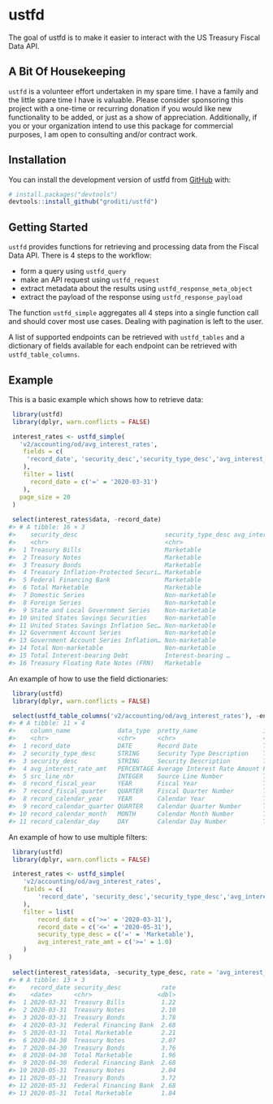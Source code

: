 
<!-- README.md is generated from README.Rmd. Please edit that file -->

# ustfd

<!-- badges: start -->
<!-- badges: end -->

The goal of ustfd is to make it easier to interact with the US Treasury
Fiscal Data API.

## A Bit Of Housekeeping

`ustfd` is a volunteer effort undertaken in my spare time. I have a
family and the little spare time I have is valuable. Please consider
sponsoring this project with a one-time or recurring donation if you
would like new functionality to be added, or just as a show of
appreciation. Additionally, if you or your organization intend to use
this package for commercial purposes, I am open to consulting and/or
contract work.

## Installation

You can install the development version of ustfd from
[GitHub](https://github.com/) with:

``` r
# install.packages("devtools")
devtools::install_github("groditi/ustfd")
```

## Getting Started

`ustfd` provides functions for retrieving and processing data from the
Fiscal Data API. There is 4 steps to the workflow:

- form a query using `ustfd_query`
- make an API request using `ustfd_request`
- extract metadata about the results using `ustfd_response_meta_object`
- extract the payload of the response using `ustfd_response_payload`

The function `ustfd_simple` aggregates all 4 steps into a single
function call and should cover most use cases. Dealing with pagination
is left to the user.

A list of supported endpoints can be retrieved with `ustfd_tables` and a
dictionary of fields available for each endpoint can be retrieved with
`ustfd_table_columns`.

## Example

This is a basic example which shows how to retrieve data:

``` r
 library(ustfd)
 library(dplyr, warn.conflicts = FALSE)

 interest_rates <- ustfd_simple(
   'v2/accounting/od/avg_interest_rates',
    fields = c(
     'record_date', 'security_desc','security_type_desc','avg_interest_rate_amt'
    ),
    filter = list(
      record_date = c('=' = '2020-03-31')
    ),
   page_size = 20
 )
 
 select(interest_rates$data, -record_date)
#> # A tibble: 16 × 3
#>    security_desc                        security_type_desc avg_interest_rate_amt
#>    <chr>                                <chr>                              <dbl>
#>  1 Treasury Bills                       Marketable                         1.22 
#>  2 Treasury Notes                       Marketable                         2.10 
#>  3 Treasury Bonds                       Marketable                         3.78 
#>  4 Treasury Inflation-Protected Securi… Marketable                         0.741
#>  5 Federal Financing Bank               Marketable                         2.68 
#>  6 Total Marketable                     Marketable                         2.21 
#>  7 Domestic Series                      Non-marketable                     8.04 
#>  8 Foreign Series                       Non-marketable                     7.31 
#>  9 State and Local Government Series    Non-marketable                     1.80 
#> 10 United States Savings Securities     Non-marketable                     3.04 
#> 11 United States Savings Inflation Sec… Non-marketable                     3.61 
#> 12 Government Account Series            Non-marketable                     2.48 
#> 13 Government Account Series Inflation… Non-marketable                     1.30 
#> 14 Total Non-marketable                 Non-marketable                     2.50 
#> 15 Total Interest-bearing Debt          Interest-bearing …                 2.29 
#> 16 Treasury Floating Rate Notes (FRN)   Marketable                         0.148
```

An example of how to use the field dictionaries:

``` r
 library(ustfd)
 library(dplyr, warn.conflicts = FALSE)

 select(ustfd_table_columns('v2/accounting/od/avg_interest_rates'), -endpoint, -definition)
#> # A tibble: 11 × 4
#>    column_name             data_type  pretty_name                  is_required
#>    <chr>                   <chr>      <chr>                        <lgl>      
#>  1 record_date             DATE       Record Date                  TRUE       
#>  2 security_type_desc      STRING     Security Type Description    TRUE       
#>  3 security_desc           STRING     Security Description         TRUE       
#>  4 avg_interest_rate_amt   PERCENTAGE Average Interest Rate Amount FALSE      
#>  5 src_line_nbr            INTEGER    Source Line Number           TRUE       
#>  6 record_fiscal_year      YEAR       Fiscal Year                  TRUE       
#>  7 record_fiscal_quarter   QUARTER    Fiscal Quarter Number        TRUE       
#>  8 record_calendar_year    YEAR       Calendar Year                TRUE       
#>  9 record_calendar_quarter QUARTER    Calendar Quarter Number      TRUE       
#> 10 record_calendar_month   MONTH      Calendar Month Number        TRUE       
#> 11 record_calendar_day     DAY        Calendar Day Number          TRUE
```

An example of how to use multiple filters:

``` r
 library(ustfd)
 library(dplyr, warn.conflicts = FALSE)

 interest_rates <- ustfd_simple(
    'v2/accounting/od/avg_interest_rates',
    fields = c(
        'record_date', 'security_desc','security_type_desc','avg_interest_rate_amt'
    ),
    filter = list(
        record_date = c('>=' = '2020-03-31'),
        record_date = c('<=' = '2020-05-31'),
        security_type_desc = c('=' = 'Marketable'),
        avg_interest_rate_amt = c('>=' = 1.0)
    )
)
 
 select(interest_rates$data, -security_type_desc, rate = 'avg_interest_rate_amt')
#> # A tibble: 13 × 3
#>    record_date security_desc           rate
#>    <date>      <chr>                  <dbl>
#>  1 2020-03-31  Treasury Bills          1.22
#>  2 2020-03-31  Treasury Notes          2.10
#>  3 2020-03-31  Treasury Bonds          3.78
#>  4 2020-03-31  Federal Financing Bank  2.68
#>  5 2020-03-31  Total Marketable        2.21
#>  6 2020-04-30  Treasury Notes          2.07
#>  7 2020-04-30  Treasury Bonds          3.76
#>  8 2020-04-30  Total Marketable        1.96
#>  9 2020-04-30  Federal Financing Bank  2.68
#> 10 2020-05-31  Treasury Notes          2.04
#> 11 2020-05-31  Treasury Bonds          3.72
#> 12 2020-05-31  Federal Financing Bank  2.68
#> 13 2020-05-31  Total Marketable        1.84
```
